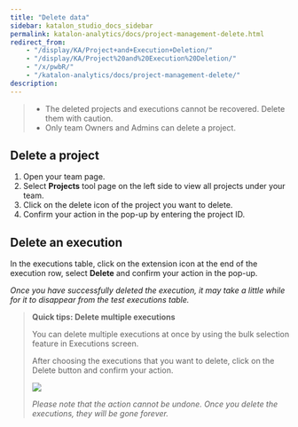 ```yaml
---
title: "Delete data" 
sidebar: katalon_studio_docs_sidebar
permalink: katalon-analytics/docs/project-management-delete.html 
redirect_from:
    - "/display/KA/Project+and+Execution+Deletion/"
    - "/display/KA/Project%20and%20Execution%20Deletion/"
    - "/x/pwbR/"
    - "/katalon-analytics/docs/project-management-delete/"
description: 
---
```


>* The deleted projects and executions cannot be recovered. Delete them with caution.
>* Only team Owners and Admins can delete a project.

## Delete a project

1. Open your team page.
2. Select **Projects** tool page on the left side to view all projects under your team.
3. Click on the delete icon of the project you want to delete.
4. Confirm your action in the pop-up by entering the project ID.

## Delete an execution

In the executions table, click on the extension icon at the end of the execution row, select **Delete** and confirm your action in the pop-up.

*Once you have successfully deleted the execution, it may take a little while for it to disappear from the test executions table.*

> **Quick tips: Delete multiple executions**
>
> You can delete multiple executions at once by using the bulk selection feature in Executions screen.
>
> After choosing the executions that you want to delete, click on the Delete button and confirm your action.
>
> <img src="https://github.com/katalon-studio/docs-images/raw/master/katalon-analytics/docs/project-management-delete/delete-multiple-execution.png" width="" height="">
>
> *Please note that the action cannot be undone. Once you delete the executions, they will be gone forever.*

